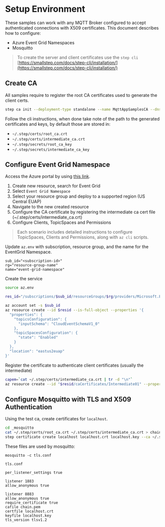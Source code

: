 # Setup Environment

These samples can work with any MQTT Broker configured to accept authenticated connections with X509 certificates. This document describes how to configure:

- Azure Event Grid Namespaces
- Mosquitto

> To create the server and client certificates use the `step cli` [https://smallstep.com/docs/step-cli/installation/](https://smallstep.com/docs/step-cli/installation/)

## Create CA

All samples require to register the root CA certificates used to generate the client certs.

```bash
step ca init --deployment-type standalone --name MqttAppSamplesCA --dns localhost --address 127.0.0.1:443 --provisioner MqttAppSamplesCAProvisioner
```

Follow the cli instructions, when done take note of the path to the generated certificates and keys, by default those are stored in:

- `~/.step/certs/root_ca.crt`
- `~/.step/certs/intermediate_ca.crt`
- `~/.step/secrets/root_ca_key`
- `~/.step/secrets/intermediate_ca_key`

## Configure Event Grid Namespace

Access the Azure portal by using [this link](https://portal.azure.com/?microsoft_azure_marketplace_ItemHideKey=PubSubNamespace&microsoft_azure_eventgrid_assettypeoptions={"PubSubNamespace":{"options":""}}).

1. Create new resource, search for Event Grid
2. Select `Event Grid Namespace`
3. Select your resource group and deploy to a supported region (US Central EUAP)
4. Navigate to the new created resource
5. Configure the CA certificate by registering the intermediate ca cert file (~/.step/certs/intermediate_ca.crt)
6. Configure Clients, TopicSpaces and Permissions

> Each scenario includes detailed instructions to configure TopicSpaces, Clients and Permissions, along with `az cli` scripts.

Update `az.env` with subscription, resource group, and the name for the EventGrid Namespace.

```text
sub_id="<subscription-id>"
rg="resource-group-name"
name="event-grid-namespace"
```

Create the service

```bash
source az.env

res_id="/subscriptions/$sub_id/resourceGroups/$rg/providers/Microsoft.EventGrid/namespaces/$name"

az account set -s $sub_id
az resource create --id $resid --is-full-object --properties '{
  "properties": {
    "topicsConfiguration": {
      "inputSchema": "CloudEventSchemaV1_0"
    },
    "topicSpacesConfiguration": {
      "state": "Enabled"
    }
  },
  "location": "eastus2euap"
}'
```

Register the certificate to authenticate client certificates (usually the intermediate)

```bash
capem=`cat ~/.step/certs/intermediate_ca.crt | tr -d "\n"`
az resource create --id "$resid/caCertificates/Intermediate01" --properties "{\"encodedCertificate\" : \"$capem\"}"
```


## Configure Mosquitto with TLS and X509 Authentication

Using the test ca, create certificates for `localhost`. 

```bash
cd _mosquitto
cat ~/.step/certs/root_ca.crt ~/.step/certs/intermediate_ca.crt > chain.pem
step certificate create localhost localhost.crt localhost.key --ca ~/.step/certs/intermediate_ca.crt --ca-key ~/.step/secrets/intermediate_ca_key --no-password --insecure --not-after 2400h
```

These files are used by mosquitto:

```
mosquitto -c tls.conf
```

`tls.conf`

```text
per_listener_settings true

listener 1883
allow_anonymous true

listener 8883
allow_anonymous true
require_certificate true
cafile chain.pem
certfile localhost.crt
keyfile localhost.key
tls_version tlsv1.2
```
